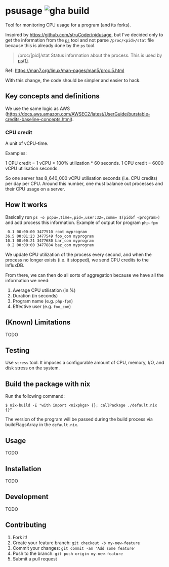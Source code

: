 # psusage ![gha build](https://github.com/karantan/psusage/workflows/Go/badge.svg)

Tool for monitoring CPU usage for a program (and its forks).

Inspired by https://github.com/struCoder/pidusage, but I've decided only to get the
information from the [`ps`](https://man7.org/linux/man-pages/man1/ps.1.html) tool and
not parse `/proc/<pid>/stat` file because this is already done by the `ps` tool.

> /proc/[pid]/stat
>    Status information about the process.  This is used by
>    [ps(1)](https://man7.org/linux/man-pages/man1/ps.1.html).

Ref: https://man7.org/linux/man-pages/man5/proc.5.html

With this change, the code should be simpler and easier to hack.


## Key concepts and definitions

We use the same logic as AWS (https://docs.aws.amazon.com/AWSEC2/latest/UserGuide/burstable-credits-baseline-concepts.html).

### CPU credit

A unit of vCPU-time.

Examples:

1 CPU credit = 1 vCPU * 100% utilization * 60 seconds.
1 CPU credit = 6000 vCPU utilisation seconds.

So one server has 8_640_000 vCPU utilisation seconds (i.e. CPU credits) per day per CPU.
Around this number, one must balance out processes and their CPU usage on a server.

## How it works

Basically run `ps -o pcpu=,time=,pid=,user:32=,comm= $(pidof <program>)` and add process this
information. Example of output for program `php-fpm`

```
 0.1 00:00:00 3477510 root myprogram
36.5 00:01:23 3477549 foo_com myprogram
10.1 00:00:21 3477680 bar_com myprogram
 0.2 00:00:00 3477884 baz_com myprogram
```

We update CPU utilization of the process every second, and when the process no longer
exists (i.e. it stopped), we send CPU credits to the InfluxDB.

From there, we can then do all sorts of aggregation because we have all the information we
need:

1. Average CPU utilisation (in %)
2. Duration (in seconds)
3. Program name (e.g. `php-fpm`)
4. Effective user (e.g. `foo_com`)


## (Known) Limitations
TODO

## Testing

Use `stress` tool. It imposes a configurable amount of CPU, memory, I/O, and disk stress
on the system.

## Build the package with nix

Run the following command:

```
$ nix-build -E "with import <nixpkgs> {}; callPackage ./default.nix {}"
```

The version of the program will be passed during the build process via buildFlagsArray
in the `default.nix`.

## Usage
TODO

## Installation
TODO

## Development
TODO


## Contributing

1. Fork it!
2. Create your feature branch: `git checkout -b my-new-feature`
3. Commit your changes: `git commit -am 'Add some feature'`
4. Push to the branch: `git push origin my-new-feature`
5. Submit a pull request
